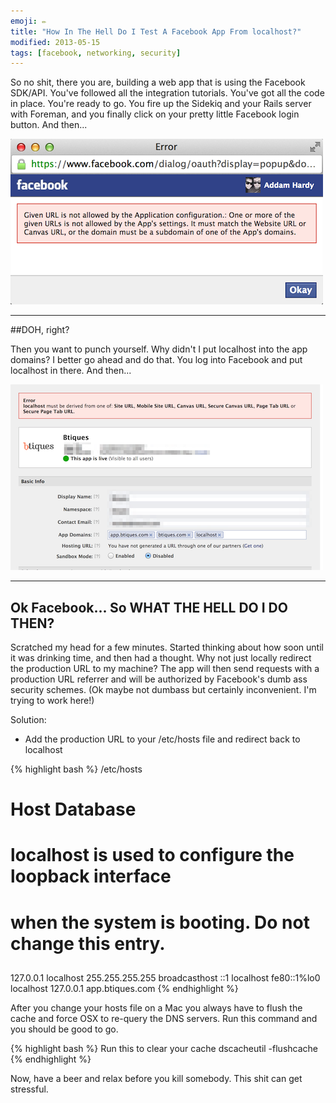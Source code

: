 ```yaml
---
emoji: ✏️
title: "How In The Hell Do I Test A Facebook App From localhost?"
modified: 2013-05-15
tags: [facebook, networking, security]
---
```


So no shit, there you are, building a web app that is using the Facebook SDK/API. You've followed all the integration tutorials. You've got all the code in place. You're ready to go. You fire up the Sidekiq and your Rails server with Foreman, and you finally click on your pretty little Facebook login button. And then...<!--more-->

<img src="/assets/images/facebook-localhost/localhost-error-noauth.png"/>

---

##DOH, right?

Then you want to punch yourself. Why didn't I put localhost into the app domains? I better go ahead and do that. You log into Facebook and put localhost in there. And then...

<img src="/assets/images/facebook-localhost/localhost-error.png"/>

---

## Ok Facebook... So WHAT THE HELL DO I DO THEN?

Scratched my head for a few minutes. Started thinking about how soon until it was drinking time, and then had a thought. Why not just locally redirect the production URL to my machine? The app will then send requests with a production URL referrer and will be authorized by Facebook's dumb ass security schemes. (Ok maybe not dumbass but certainly inconvenient. I'm trying to work here!)

Solution:

* Add the production URL to your /etc/hosts file and redirect back to localhost

{% highlight bash %} /etc/hosts
##
# Host Database
#
# localhost is used to configure the loopback interface
# when the system is booting.  Do not change this entry.
##
127.0.0.1         localhost
255.255.255.255   broadcasthost
::1               localhost
fe80::1%lo0       localhost
127.0.0.1 app.btiques.com
{% endhighlight %}

After you change your hosts file on a Mac you always have to flush the cache and force OSX to re-query the DNS servers. Run this command and you should be good to go.


{% highlight bash %} Run this to clear your cache
dscacheutil -flushcache
{% endhighlight %}


Now, have a beer and relax before you kill somebody. This shit can get stressful.

